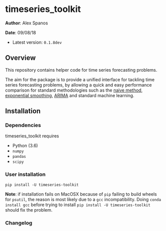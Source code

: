 # timeseries_toolkit

**Author**: Alex Spanos

**Date**: 09/08/18

* Latest version: `0.1.8dev`


## Overview

This repository contains helper code for time series forecasting
problems.

The aim for the package is to provide a unified interface for tackling
time series forecasting problems, by allowing a quick and easy performance
comparison for standard methodologies such as the
[naive method](https://en.wikipedia.org/wiki/Forecasting#Na%C3%AFve_approach),
[exponential smoothing](https://en.wikipedia.org/wiki/Exponential_smoothing),
[ARIMA](https://en.wikipedia.org/wiki/Autoregressive_integrated_moving_average) and standard machine
 learning.



## Installation

### Dependencies

timeseries_toolkit requires

- Python (3.6)
- `numpy`
- `pandas`
- `scipy`

### User installation

`pip install -U timeseries-toolkit`

**Note**: if installation fails on MacOSX because of `pip` failing to
build wheels for `psutil`, the reason is most likely due to a `gcc`
incompatibility. Doing `conda install gcc` before trying to install
`pip install -U timeseries-toolkit` should fix the problem.

### Changelog